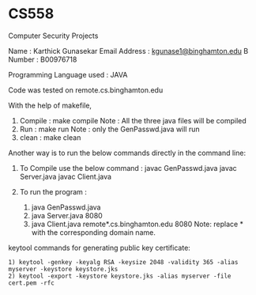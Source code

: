 # CS558
Computer Security Projects

Name : Karthick Gunasekar
Email Address : kgunase1@binghamton.edu
B Number : B00976718

Programming Language used : JAVA

Code was tested on remote.cs.binghamton.edu

With the help of makefile, 
1) Compile : make compile
    Note : All the three java files will be compiled
2) Run : make run 
    Note : only the GenPasswd.java will run
3) clean : make clean

Another way is to run the below commands directly in the command line:

1) To Compile use the below command :
    javac GenPasswd.java
    javac Server.java
    javac Client.java

2) To run the program :
    1) java GenPasswd.java
    2) java Server.java 8080
    3) java Client.java remote*.cs.binghamton.edu 8080
        Note: replace * with the corresponding domain name.

keytool commands for generating public key certificate: 

    1) keytool -genkey -keyalg RSA -keysize 2048 -validity 365 -alias myserver -keystore keystore.jks
    2) keytool -export -keystore keystore.jks -alias myserver -file cert.pem -rfc

